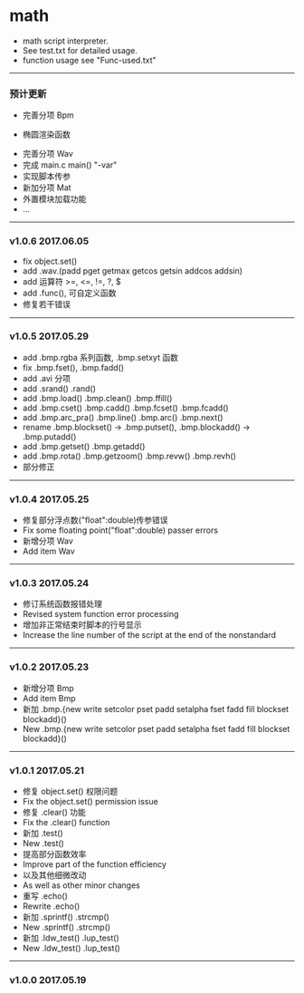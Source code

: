 # math
* math script interpreter.
* See test.txt for detailed usage.
* function usage see "Func-used.txt"
---
### 预计更新
+ 完善分项 Bpm
- 椭圆渲染函数
* 完善分项 Wav
* 完成 main.c main() "-var"
* 实现脚本传参
* 新加分项 Mat
* 外置模块加载功能
* ...
---
### v1.0.6 2017.06.05
* fix object.set()
* add .wav.(padd pget getmax getcos getsin addcos addsin)
* add 运算符 >=, <=, !=, ?, $
* add .func(), 可自定义函数
* 修复若干错误
---
### v1.0.5 2017.05.29
* add .bmp.rgba 系列函数, .bmp.setxyt 函数
* fix .bmp.fset(), .bmp.fadd()
* add .avi 分项
* add .srand() .rand()
* add .bmp.load() .bmp.clean() .bmp.ffill()
* add .bmp.cset() .bmp.cadd() .bmp.fcset() .bmp.fcadd()
* add .bmp.arc_pra() .bmp.line() .bmp.arc() .bmp.next()
* rename .bmp.blockset() -> .bmp.putset(), .bmp.blockadd() -> .bmp.putadd()
* add .bmp.getset() .bmp.getadd()
* add .bmp.rota() .bmp.getzoom() .bmp.revw() .bmp.revh()
* 部分修正
---
### v1.0.4 2017.05.25
* 修复部分浮点数("float":double)传参错误
* Fix some floating point("float":double) passer errors
* 新增分项 Wav
* Add item Wav
---
### v1.0.3 2017.05.24
* 修订系统函数报错处理
* Revised system function error processing
* 增加非正常结束时脚本的行号显示
* Increase the line number of the script at the end of the nonstandard
---
### v1.0.2 2017.05.23
* 新增分项 Bmp
* Add item Bmp
* 新加 .bmp.{new write setcolor pset padd setalpha fset fadd fill blockset blockadd}()
* New .bmp.{new write setcolor pset padd setalpha fset fadd fill blockset blockadd}()
---
### v1.0.1 2017.05.21
* 修复 object.set() 权限问题
* Fix the object.set() permission issue
* 修复 .clear() 功能
* Fix the .clear() function
* 新加 .test()
* New .test()
* 提高部分函数效率
* Improve part of the function efficiency
* 以及其他细微改动
* As well as other minor changes
* 重写 .echo()
* Rewrite .echo()
* 新加 .sprintf() .strcmp()
* New .sprintf() .strcmp()
* 新加 .ldw_test() .lup_test()
* New .ldw_test() .lup_test()
---
### v1.0.0 2017.05.19

